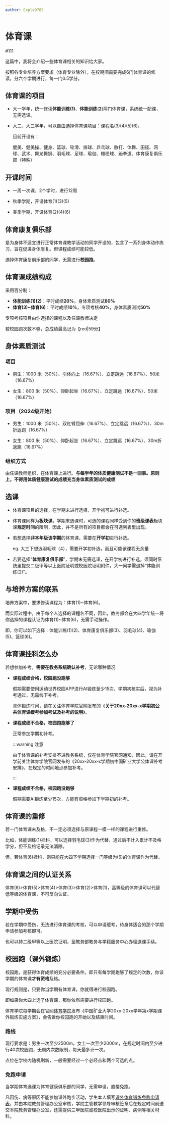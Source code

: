 ```yaml
---
author: Exple9785
---
```


# 体育课

#111

这篇中，我将会介绍一些体育课相关的知识给大家。

按照各专业培养方案要求（体育专业除外），在校期间需要完成6门体育课的修读，分六个学期进行，每一门0.5学分。

## 体育课的项目

- 大一学年，统一修读**体能训练(1)**、**体能训练**(**2**)两门体育课，系统统一配课，无需选课。

- 大二、大三学年，可以自由选择体育课项目：课程名(3)(4)(5)(6)。

  目前开设有：

  健美、健美操、健身、篮球、轮滑、排球、乒乓球、散打、体舞、田径、网球、武术、舞龙舞狮、羽毛球、足球、瑜伽、橄榄球、跆拳道、体育康复俱乐部（特殊）

## 开课时间

- 一周一次课，2个学时，进行12周

- 秋季学期，开设体育(1)(3)(5)
- 春季学期，开设体育(2)(4)(6)

## 体育康复俱乐部

是为身体不适宜进行正常体育课教学活动的同学开设的，包含了一系列身体动作练习，旨在促进身体康复。但课程成绩可能较低。

选择体育康复俱乐部的同学，无需进行**校园跑**。

## 体育课成绩构成

采用百分制：

- **体能训练(1)(2)**：平时成绩**20%**，身体素质测试**80%**
- **体育(3)~体育(6)**：平时成绩**10%**，专项考核**40%**，身体素质测试**50%**

专项考核项目由你选择的课程以及任课教师决定

若校园跑次数不够，总成绩最高记为【red|59分】

## 身体素质测试

### 项目

- 男生：1000 米（50%）、引体向上（16.67%）、立定跳远（16.67%）、50米（16.67%）

- 女生：800 米（50%）、仰卧起坐（16.67%）、立定跳远（16.67%）、50米（16.67%）

### 项目（2024级开始）

- 男生：1000 米（50%）、双杠臂屈伸（16.67%）、立定跳远（16.67%）、30m折返跑（16.67%）

- 女生：800 米（50%）、仰卧起坐（16.67%）、立定跳远（16.67%）、30m折返跑（16.67%）

### 组织方式

由任课教师组织，在体育课上进行。**与每学年的体质健康测试不是一回事。原则上，不得用体质健康测试的成绩充当身体素质测试的成绩**

## 选课

- 体育课项目的选择，在学期末进行选择，开学初可进行补选。

- 体育课同样为**板块课**，学期末选课时，可选的课程同样受到你的**班级课表**板块课**规定时间**的限制，因此，并不是所有的项目都会在可选列表里出现。

- 若想选择**非本年级该学期**的体育课，需要在**开学初**进行补选。

  eg. 大三下想选羽毛球（4），需要开学初补选，而且可能该课程无余量

- 若要选择“**体育康复俱乐部**”，学期末无需选课，在开学初进行补选，须同时系统里提交二级甲等以上医院证明或校医院证明附件。大一同学需退掉“体能训练(2)”。

## 与培养方案的联系

培养方案中，要求修读课程为：体育(1)~体育(6)。

而实际过程中，由于每个人选择的课程名不同，因此，教务部会在大四学年统一将你选择的课程认证为体育(1)~体育(6)，无需手动操作。

即，你可以如下选择：体能训练(1)(2)、体育康复俱乐部(3)、羽毛球(4)、瑜伽(5)、篮球(6)。

## 体育课挂科怎么办

若想参加补考，**需要在教务系统确认补考**，无论哪种情况

- **课程成绩合格，校园跑没跑够**

  假期需要使用运动世界校园APP进行AI锻炼至少15次，学期初核实后，视为补考通过，无需线下补考。

  具体锻炼时间，请在关注体育学院官网发布的《**关于20xx-20xx-x学期初公共体育课缓考参加考试及补考的说明**》。

- **课程成绩不合格，校园跑跑够了**

  正常参加学期初补考。

  :::warning 注意

  由于体育课的补考安排不进教务系统，仅在体育学院官网通知，因此，请在开学前关注体育学院官网发布的《20xx-20xx-x学期初中国矿业大学公体课补考安排》，在规定的时间地点参加补考。

  :::

- **课程成绩不合格，校园跑没跑够**

  假期需要AI锻炼至少15次，方能有资格参加下学期初的补考。

## 体育课的重修

若一门体育课未及格，不一定必须选择与原课程一模一样的课程进行重修。

比如，体能训练(1)挂科，可以选择羽毛球(3)作为代替，通过后不计入累计不及格学分，但不及格记录无法消除。

但，若体育(6)挂科，则只能在大四下学期选择一门等级为(6)的体育课作为代替。

## 体育课之间的认证关系

体育(6)>体育(5)>体育(4)>体育(3)>体育(2)>体育(1)，高等级的体育课可以代替低等级的体育课，不可反向认证。

## 学期中受伤

若在学期中受伤，无法进行体育课的考核，可以申请缓考，待身体适合的那个学期申请参加考核即可。

也可以持二级甲等以上医院证明，至教务部教务与学籍服务中心办理退课手续。

## 校园跑（课外锻炼）

校园跑，是获得体育成绩的充分必要条件。即只有每学期跑够了规定的次数，你该学期的体育课**才有资格**及格。

现行规则是，只要你当学期有体育课，你就得进行校园跑。

即如果你大四上选了体育课，那你依然需要进行校园跑。

体育学院每学期会在官网[体育学院](https://sport.cumt.edu.cn/main.htm)发布《中国矿业大学20xx-20xx学年第x学期课外锻炼实施方案》，会告诉你校园跑的开始以及结束时间。

### 路线

现行要求是：男生一次至少2500m，女士一次至少2000m，在规定时间内至少进行40次校园跑，无周内次数限制，每天最多计一次。

点位在学校内随机刷新，一般需要经过一个必经点和两个可选的点。

### 免跑申请

当学期体育选课为体育健康俱乐部的同学，无需申请，直接免跑。

凡因伤、病等原因不能参加课外跑步活动，学生本人填写[课外体育锻炼免跑申请表](https://sport.cumt.edu.cn/_upload/article/files/83/3f/7f7c39b94765ae4f33f2a5c754af/9193c2df-a77d-4902-be92-a52f98d968c7.docx)，并由本院教务管理办公室审核，学院主管教学领导审核签章后在规定时间前送交本院教务管理办公室，还需提供三甲医院或校医院出示的证明、病例等相关材料。
